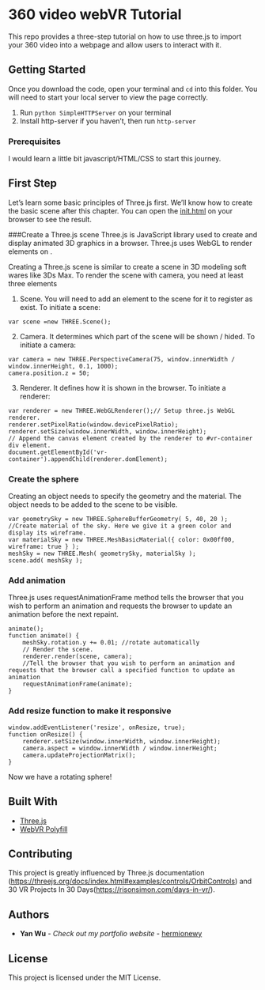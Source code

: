 # 360 video webVR Tutorial

This repo provides a three-step tutorial on how to use three.js to import your 360 video into a webpage and allow users to interact with it.

## Getting Started

Once you download the code, open your terminal and `cd` into this folder. You will need to start your local server to view the page correctly.

1.	Run `python SimpleHTTPServer` on your terminal
2.	Install http-server if you haven’t, then run `http-server`

### Prerequisites

I would learn a little bit javascript/HTML/CSS to start this journey.


## First Step

Let’s learn some basic principles of Three.js first. We’ll know how to create the basic scene after this chapter. You can open the [init.html](https://hermionewy.github.io/webVR_tutorial/init.html) on your browser to see the result.

###Create a Three.js scene
Three.js is JavaScript library used to create and display animated 3D graphics in a browser. Three.js uses WebGL to render elements on <canvas>.

Creating a Three.js scene is similar to create a scene in 3D modeling soft wares like 3Ds Max. To render the scene with camera, you need at least three elements
1.	Scene. You will need to add an element to the scene for it to register as exist. To initiate a scene:

```
var scene =new THREE.Scene();
```

2.	Camera. It determines which part of the scene will be shown / hided. To initiate a camera:
```
var camera = new THREE.PerspectiveCamera(75, window.innerWidth / window.innerHeight, 0.1, 1000);
camera.position.z = 50;
```

3.	Renderer. It defines how it is shown in the browser. To initiate a renderer:
```
var renderer = new THREE.WebGLRenderer();// Setup three.js WebGL renderer.
renderer.setPixelRatio(window.devicePixelRatio);
renderer.setSize(window.innerWidth, window.innerHeight);
// Append the canvas element created by the renderer to #vr-container div element.
document.getElementById('vr-container').appendChild(renderer.domElement);
```

### Create the sphere

Creating an object needs to specify the geometry and the material. The object needs to be added to the scene to be visible.
```
var geometrySky = new THREE.SphereBufferGeometry( 5, 40, 20 );
//Create material of the sky. Here we give it a green color and display its wireframe.
var materialSky = new THREE.MeshBasicMaterial({ color: 0x00ff00, wireframe: true } );
meshSky = new THREE.Mesh( geometrySky, materialSky );
scene.add( meshSky );
```
### Add animation
Three.js uses requestAnimationFrame method tells the browser that you wish to perform an animation and requests the browser to update an animation before the next repaint.
```
animate();
function animate() {
    meshSky.rotation.y += 0.01; //rotate automatically
    // Render the scene.
    renderer.render(scene, camera);
    //Tell the browser that you wish to perform an animation and requests that the browser call a specified function to update an animation
    requestAnimationFrame(animate);
}
```
### Add resize function to make it responsive
```
window.addEventListener('resize', onResize, true);
function onResize() {
    renderer.setSize(window.innerWidth, window.innerHeight);
    camera.aspect = window.innerWidth / window.innerHeight;
    camera.updateProjectionMatrix();
}
```
Now we have a rotating sphere!

## Built With

* [Three.js](https://threejs.org)
* [WebVR Polyfill](https://github.com/immersive-web/webvr-polyfill)

## Contributing
This project is greatly influenced by Three.js documentation (https://threejs.org/docs/index.html#examples/controls/OrbitControls) and 30 VR Projects In 30 Days(https://risonsimon.com/days-in-vr/).


## Authors

* **Yan Wu** - *Check out my portfolio website* - [hermionewy](https://hermionewy.github.io/data.html)

## License

This project is licensed under the MIT License.
